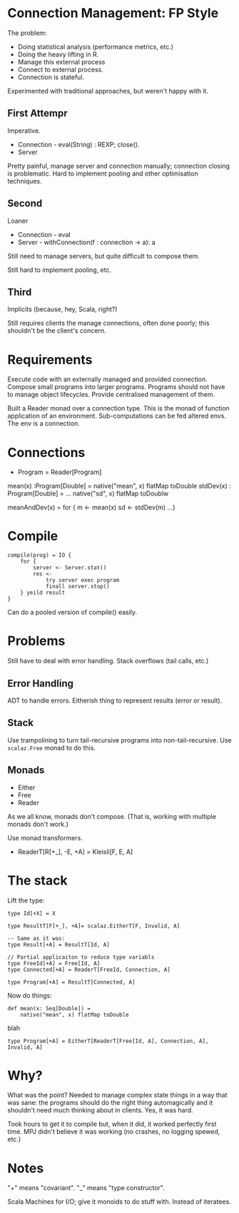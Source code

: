 # Connection Management: FP Style

The problem:

- Doing statistical analysis (performance metrics, etc.)
- Doing the heavy lifting in R.
- Manage this external process
- Connect to external process.
- Connection is stateful.

Experimented with traditional approaches, but weren't happy with it.

## First Attempr

Imperative.

- Connection - eval(String) : REXP; close().
- Server

Pretty painful, manage server and connection manually; connection closing is
problematic. Hard to implement pooling and other optimisation techniques.

## Second

Loaner

- Connection - eval
- Server - withConnection(f : connection -> a): a

Still need to manage servers, but quite difficult to compose them.

Still hard to implement pooling, etc.

## Third

Implicits (because, hey, Scala, right?)

Still requires clients the manage connections, often done poorly; this shouldn't
be the client's concern.

# Requirements

Execute code with an externally managed and provided connection.
Compose small programs into larger programs.
Programs should not  have to manage object lifecycles.
Provide centralised management of them.

Built a Reader monad over a connection type. This is the monad of function
application of an environment. Sub-computations can be fed altered envs. The
env is a connection.

# Connections

- Program = Reader[Program]

mean(x) :Program[Double] = native("mean", x) flatMap toDouble
stdDev(x) : Program[Double] = ... native("sd", x) flatMap toDoublw

meanAndDev(x) = for { m <- mean(x)
	sd <- stdDev(m)
	...}

# Compile

	compile(prog) = IO {
		for {
			server <- Server.stat()
			res <-
				try server exec program
				finall server.stop()
	    } yeild result
	}

Can do a pooled version of compile() easily.

# Problems

Still have to deal with error handling. Stack overflows (tail calls, etc.)

## Error Handling

ADT to handle errors. Eitherish thing to represent results (error or result).

## Stack

Use trampolining to turn tail-recursive programs into non-tail-recursive. Use
`scalaz.Free` monad to do this.

## Monads

- Either
- Free
- Reader

As we all know, monads don't compose. (That is, working with multiple monads
don't work.)

Use monad transformers.

- ReaderT[R[+_], -E, +A] = Kleisli[F, E, A]

# The stack

Lift the type:

	type Id[+X] = X

	type ResultT[F[+_], +A]= scalaz.EitherT[F, Invalid, A]

	-- Same as it was:
	type Result[+A] = ResultT[Id, A]

	// Partial applicaiton to reduce type variabls
	type FreeId[+A] = Free[Id, A]
	type Connected[+A] = ReaderT[FreeId, Connection, A]

	type Program[+A] = ResultT[Connected, A]

Now do things:

	def mean(x: Seq[Double]) =
		native("mean", x) flatMap toDouble


blah

	type Program[+A] = EitherT[ReaderT[Free[Id, A], Connection, A], Invalid, A]


# Why?

What was the point? Needed to manage complex state things in a way that was
sane: the programs should do the right thing automagically and it shouldn't need
much thinking about in clients. Yes, it was hard.

Took hours to get it to compile but, when it did, it worked perfectly first
time. MPJ didn't believe it was working (no crashes, no logging spewed, etc.)

# Notes

"+" means "covariant".
"_" means "type constructor".

Scala Machines for I/O; give it monoids to do stuff with. Instead of iteratees.
